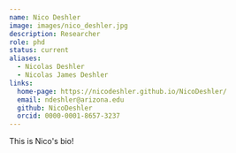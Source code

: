 ```yaml
---
name: Nico Deshler
image: images/nico_deshler.jpg
description: Researcher
role: phd
status: current 
aliases:
  - Nicolas Deshler
  - Nicolas James Deshler
links:
  home-page: https://nicodeshler.github.io/NicoDeshler/
  email: ndeshler@arizona.edu
  github: NicoDeshler
  orcid: 0000-0001-8657-3237
---
```


This is Nico's bio!
